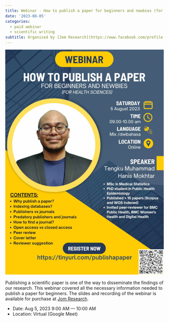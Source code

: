 ```yaml
---
title: Webinar - How to publish a paper for beginners and newbies (for health sciences)
date: '2023-08-05'
categories: 
  - paid webinar
  - scientific writing
subtitle: Organised by [Jom Research](https://www.facebook.com/profile.php?id=100095502845075)
---
```


![](featured.jpg)

Publishing a scientific paper is one of the way to disseminate the findings of our research. This webinar covered all the necessary information needed to publish a paper for beginners. The slides and recording of the webinar is available for purchase at [Jom Research](https://tinyurl.com/jomresearchlinks?fbclid=IwZXh0bgNhZW0CMTAAAR03m6xQOpINtpXgMU8wRzYSRBEGcP3lgdqG7ez-OlDeac616GEH6nV6iVc_aem_QZWpvfqNmF4dzUD2r0-6PA).

-   Date: Aug 5, 2023 9:00 AM — 10:00 AM
-   Location: Virtual (Google Meet)
